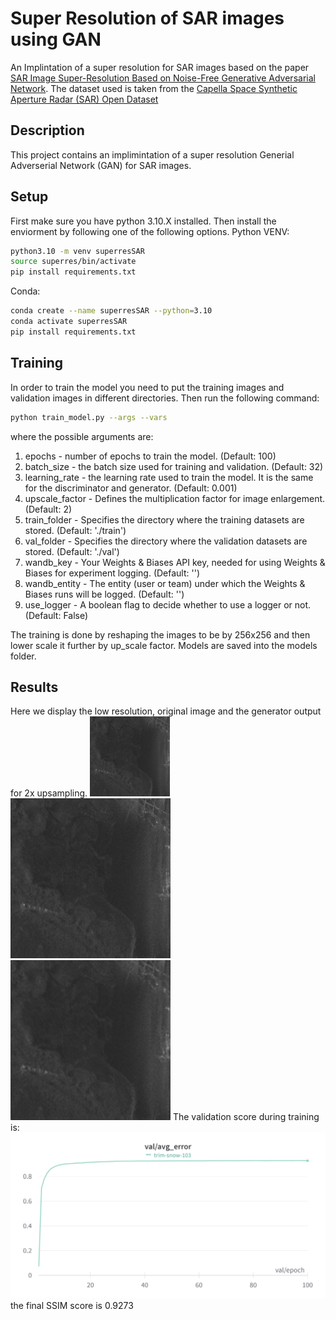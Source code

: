 # Super Resolution of SAR images using GAN
An Implintation of a super resolution for SAR images based on the paper [SAR Image Super-Resolution Based on Noise-Free Generative Adversarial Network](https://ieeexplore.ieee.org/document/8899202).
The dataset used is taken from the [Capella Space Synthetic Aperture Radar (SAR) Open Dataset](https://registry.opendata.aws/capella_opendata/)

## Description
This project contains an implimintation of a super resolution Generial Adverserial Network (GAN) for SAR images.

## Setup
First make sure you have python 3.10.X installed. Then install the enviorment by following one of the following options.
Python VENV:
```bash
python3.10 -m venv superresSAR
source superres/bin/activate
pip install requirements.txt
```

Conda:
```bash
conda create --name superresSAR --python=3.10
conda activate superresSAR
pip install requirements.txt
```

## Training
In order to train the model you need to put the training images and validation images in different directories. Then run the following command:
```bash
python train_model.py --args --vars
```
where the possible arguments are:
1. epochs - number of epochs to train the model. (Default: 100)
2. batch_size - the batch size used for training and validation. (Default: 32)
3. learning_rate - the learning rate used to train the model. It is the same for the discriminator and generator. (Default: 0.001)
4. upscale_factor - Defines the multiplication factor for image enlargement. (Default: 2)
5. train_folder - Specifies the directory where the training datasets are stored. (Default: './train')
6. val_folder - Specifies the directory where the validation datasets are stored. (Default: './val')
7. wandb_key - Your Weights & Biases API key, needed for using Weights & Biases for experiment logging. (Default: '')
8. wandb_entity - The entity (user or team) under which the Weights & Biases runs will be logged. (Default: '')
9. use_logger - A boolean flag to decide whether to use a logger or not. (Default: False)

The training is done by reshaping the images to be by 256x256 and then lower scale it further by up_scale factor. Models are saved into the
models folder.

## Results
Here we display the low resolution, original image and the generator output for 2x upsampling.
![lr](lr.png)
![hr](hr.png)
![out](out.png)
The validation score during training is:
![graph](graph.png)
the final SSIM score is 0.9273